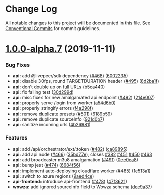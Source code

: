 # Change Log

All notable changes to this project will be documented in this file.
See [Conventional Commits](https://conventionalcommits.org) for commit guidelines.

# [1.0.0-alpha.7](https://github.com/livepeer/livepeerjs/compare/v1.0.0-alpha.6...v1.0.0-alpha.7) (2019-11-11)

### Bug Fixes

- **api:** add @livepeer/sdk dependency ([#468](https://github.com/livepeer/livepeerjs/issues/468)) ([6002235](https://github.com/livepeer/livepeerjs/commit/6002235))
- **api:** disable 30fps, round TARGETDURATION header ([#495](https://github.com/livepeer/livepeerjs/issues/495)) ([8d2ba1f](https://github.com/livepeer/livepeerjs/commit/8d2ba1f))
- **api:** don't double up on full URLs ([b5ca440](https://github.com/livepeer/livepeerjs/commit/b5ca440))
- **api:** fix failing test ([30d299d](https://github.com/livepeer/livepeerjs/commit/30d299d))
- **api:** misc fixes for new amalgamated api endpoint ([#492](https://github.com/livepeer/livepeerjs/issues/492)) ([214e007](https://github.com/livepeer/livepeerjs/commit/214e007))
- **api:** properly serve /login from worker ([a54d6b0](https://github.com/livepeer/livepeerjs/commit/a54d6b0))
- **api:** properly stringify errors ([f4a298f](https://github.com/livepeer/livepeerjs/commit/f4a298f))
- **api:** remove duplicate presets ([#501](https://github.com/livepeer/livepeerjs/issues/501)) ([6189b59](https://github.com/livepeer/livepeerjs/commit/6189b59))
- **api:** remove duplicate sourceInfo ([921d0b7](https://github.com/livepeer/livepeerjs/commit/921d0b7))
- **api:** sanitize incoming urls ([4b26981](https://github.com/livepeer/livepeerjs/commit/4b26981))

### Features

- **api:** add /api/orchestrator/ext/:token ([#482](https://github.com/livepeer/livepeerjs/issues/482)) ([ca89895](https://github.com/livepeer/livepeerjs/commit/ca89895))
- **api:** add api node ([#466](https://github.com/livepeer/livepeerjs/issues/466)) ([35bd77e](https://github.com/livepeer/livepeerjs/commit/35bd77e)), closes [#382](https://github.com/livepeer/livepeerjs/issues/382) [#451](https://github.com/livepeer/livepeerjs/issues/451) [#450](https://github.com/livepeer/livepeerjs/issues/450) [#463](https://github.com/livepeer/livepeerjs/issues/463)
- **api:** add broadcaster m3u8 amalgamation ([#491](https://github.com/livepeer/livepeerjs/issues/491)) ([0ee0ea8](https://github.com/livepeer/livepeerjs/commit/0ee0ea8))
- **api:** bump jest ([#474](https://github.com/livepeer/livepeerjs/issues/474)) ([6684f56](https://github.com/livepeer/livepeerjs/commit/6684f56))
- **api:** implement auto-deploying cloudflare worker ([#485](https://github.com/livepeer/livepeerjs/issues/485)) ([1e513a1](https://github.com/livepeer/livepeerjs/commit/1e513a1))
- **api:** switch to azure regions ([9aed4ce](https://github.com/livepeer/livepeerjs/commit/9aed4ce))
- **api-frontend:** introduce api-frontend ([#478](https://github.com/livepeer/livepeerjs/issues/478)) ([47f3621](https://github.com/livepeer/livepeerjs/commit/47f3621))
- **wowza:** add ignored sourceInfo field to Wowza schema ([dee9a37](https://github.com/livepeer/livepeerjs/commit/dee9a37))

